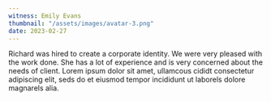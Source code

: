 ```yaml
---
witness: Emily Evans
thumbnail: "/assets/images/avatar-3.png"
date: 2023-02-27
---
```

Richard was hired to create a corporate identity. We were very pleased with the work done. She has a
lot of experience
and is very concerned about the needs of client. Lorem ipsum dolor sit amet, ullamcous cididt
consectetur adipiscing
elit, seds do et eiusmod tempor incididunt ut laborels dolore magnarels alia.